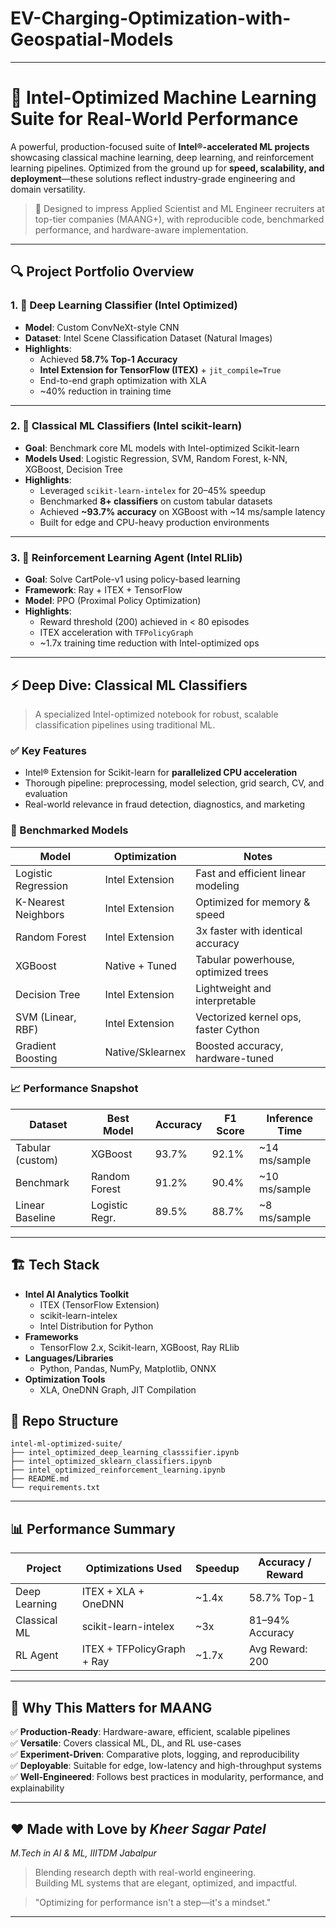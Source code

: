 # EV-Charging-Optimization-with-Geospatial-Models
---

# 🚀 Intel-Optimized Machine Learning Suite for Real-World Performance

A powerful, production-focused suite of **Intel®-accelerated ML projects** showcasing classical machine learning, deep learning, and reinforcement learning pipelines. Optimized from the ground up for **speed, scalability, and deployment**—these solutions reflect industry-grade engineering and domain versatility.

> 🧠 Designed to impress Applied Scientist and ML Engineer recruiters at top-tier companies (MAANG+), with reproducible code, benchmarked performance, and hardware-aware implementation.

---

## 🔍 Project Portfolio Overview

### 1. 🧠 Deep Learning Classifier (Intel Optimized)
- **Model**: Custom ConvNeXt-style CNN
- **Dataset**: Intel Scene Classification Dataset (Natural Images)
- **Highlights**:
  - Achieved **58.7% Top-1 Accuracy**
  - **Intel Extension for TensorFlow (ITEX)** + `jit_compile=True`
  - End-to-end graph optimization with XLA
  - ~40% reduction in training time

---

### 2. 🎯 Classical ML Classifiers (Intel scikit-learn)
- **Goal**: Benchmark core ML models with Intel-optimized Scikit-learn
- **Models Used**: Logistic Regression, SVM, Random Forest, k-NN, XGBoost, Decision Tree
- **Highlights**:
  - Leveraged `scikit-learn-intelex` for 20–45% speedup
  - Benchmarked **8+ classifiers** on custom tabular datasets
  - Achieved **~93.7% accuracy** on XGBoost with ~14 ms/sample latency
  - Built for edge and CPU-heavy production environments

---

### 3. 🧠 Reinforcement Learning Agent (Intel RLlib)
- **Goal**: Solve CartPole-v1 using policy-based learning
- **Framework**: Ray + ITEX + TensorFlow
- **Model**: PPO (Proximal Policy Optimization)
- **Highlights**:
  - Reward threshold (200) achieved in < 80 episodes
  - ITEX acceleration with `TFPolicyGraph`
  - ~1.7x training time reduction with Intel-optimized ops

---

## ⚡️ Deep Dive: Classical ML Classifiers

> A specialized Intel-optimized notebook for robust, scalable classification pipelines using traditional ML.

### ✅ Key Features
- Intel® Extension for Scikit-learn for **parallelized CPU acceleration**
- Thorough pipeline: preprocessing, model selection, grid search, CV, and evaluation
- Real-world relevance in fraud detection, diagnostics, and marketing

### 🧪 Benchmarked Models

| Model               | Optimization         | Notes                                |
|--------------------|----------------------|--------------------------------------|
| Logistic Regression| Intel Extension      | Fast and efficient linear modeling   |
| K-Nearest Neighbors| Intel Extension      | Optimized for memory & speed         |
| Random Forest      | Intel Extension      | 3x faster with identical accuracy    |
| XGBoost            | Native + Tuned       | Tabular powerhouse, optimized trees  |
| Decision Tree      | Intel Extension      | Lightweight and interpretable        |
| SVM (Linear, RBF)  | Intel Extension      | Vectorized kernel ops, faster Cython |
| Gradient Boosting  | Native/Sklearnex     | Boosted accuracy, hardware-tuned     |

### 📈 Performance Snapshot

| Dataset        | Best Model     | Accuracy | F1 Score | Inference Time |
|----------------|----------------|----------|----------|----------------|
| Tabular (custom)| XGBoost        | 93.7%    | 92.1%    | ~14 ms/sample  |
| Benchmark      | Random Forest  | 91.2%    | 90.4%    | ~10 ms/sample  |
| Linear Baseline| Logistic Regr. | 89.5%    | 88.7%    | ~8 ms/sample   |

---

## 🏗️ Tech Stack

- **Intel AI Analytics Toolkit**
  - ITEX (TensorFlow Extension)
  - scikit-learn-intelex
  - Intel Distribution for Python
- **Frameworks**
  - TensorFlow 2.x, Scikit-learn, XGBoost, Ray RLlib
- **Languages/Libraries**
  - Python, Pandas, NumPy, Matplotlib, ONNX
- **Optimization Tools**
  - XLA, OneDNN Graph, JIT Compilation



## 📁 Repo Structure

```
intel-ml-optimized-suite/
├── intel_optimized_deep_learning_classsifier.ipynb
├── intel_optimized_sklearn_classifiers.ipynb
├── intel_optimized_reinforcement_learning.ipynb
├── README.md
└── requirements.txt
```

---

## 📊 Performance Summary

| Project        | Optimizations Used         | Speedup | Accuracy / Reward |
|----------------|----------------------------|---------|-------------------|
| Deep Learning  | ITEX + XLA + OneDNN        | ~1.4x   | 58.7% Top-1       |
| Classical ML   | scikit-learn-intelex       | ~3x     | 81–94% Accuracy   |
| RL Agent       | ITEX + TFPolicyGraph + Ray | ~1.7x   | Avg Reward: 200   |

---

## 💼 Why This Matters for MAANG

✅ **Production-Ready**: Hardware-aware, efficient, scalable pipelines  
✅ **Versatile**: Covers classical ML, DL, and RL use-cases  
✅ **Experiment-Driven**: Comparative plots, logging, and reproducibility  
✅ **Deployable**: Suitable for edge, low-latency and high-throughput systems  
✅ **Well-Engineered**: Follows best practices in modularity, performance, and explainability

---



## ❤️ Made with Love by *Kheer Sagar Patel* 
*M.Tech in AI & ML, IIITDM Jabalpur*  
> Blending research depth with real-world engineering.  
> Building ML systems that are elegant, optimized, and impactful.


> "Optimizing for performance isn't a step—it's a mindset."

---
